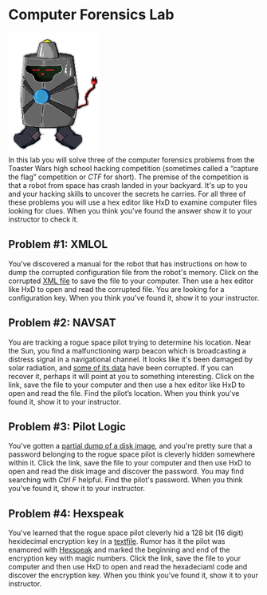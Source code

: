 # Computer Forensics Lab
![ToasterWars.jpg](ToasterWars.jpg)   
In this lab you will solve three of the computer forensics problems from the Toaster Wars high school hacking competition (sometimes called a “capture the flag” competition or *CTF* for short).
The premise of the competition is that a robot from space has crash landed in your backyard. It's up to you and your hacking skills to uncover the secrets he carries. For all three of these problems you will use a hex editor like HxD to examine computer files looking for clues. When you think you’ve found the answer show it to your instructor to check it.

Problem #1: XMLOL
-----------------
You've discovered a manual for the robot that has instructions on how to dump the corrupted configuration file from the robot's memory. Click on the corrupted [XML file](https://drive.google.com/uc?export=download&id=0Bz2ZkT6qWPYTb1pJWlFjdTEwZzQ) to save the file to your computer. Then use a hex editor like HxD to open and read the corrupted file. You are looking for a configuration key. When you think you've found it, show it to your instructor.

Problem #2: NAVSAT
------------------
You are tracking a rogue space pilot trying to determine his location. Near the Sun, you find a malfunctioning warp beacon which is broadcasting a distress signal in a navigational channel. It looks like it's been damaged by solar radiation, and [some of its data](https://drive.google.com/uc?export=download&id=0Bz2ZkT6qWPYTTGVVNVUzSDcxd28) have been corrupted. If you can recover it, perhaps it will point at you to something interesting. Click on the link, save the file to your computer and then use a hex editor like HxD to open and read the file. Find the pilot’s location. When you think you've found it, show it to your instructor.

Problem #3: Pilot Logic
-----------------------
You've gotten a [partial dump of a disk image](https://drive.google.com/uc?export=download&id=0Bz2ZkT6qWPYTUU90UmJ6WVNjSzA), and you're pretty sure that a password belonging to the rogue space pilot is cleverly hidden somewhere within it. Click the link, save the file to your computer and then use HxD to open and read the disk image and discover the password. You may find searching with *Ctrl F* helpful.
Find the pilot's password. When you think you've found it, show it to your instructor.

Problem #4: Hexspeak
-----------------------
You've learned that the rogue space pilot cleverly hid a 128 bit (16 digit) hexidecimal encryption key in a [textfile](https://drive.google.com/uc?export=download&id=1c59YaBR8y9YNk55zI4ay5_x64FRoLtPX). Rumor has it the pilot was enamored with [Hexspeak](https://en.wikipedia.org/wiki/Hexspeak) and marked the beginning and end of the encryption key with magic numbers. Click the link, save the file to your computer and then use HxD to open and read the hexadeciaml code and discover the encryption key. When you think you've found it, show it to your instructor.


